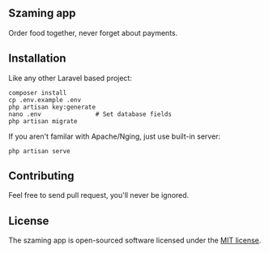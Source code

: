## Szaming app

Order food together, never forget about payments.

## Installation

Like any other Laravel based project:

    composer install
    cp .env.example .env
    php artisan key:generate
    nano .env               # Set database fields
    php artisan migrate
    
If you aren't familar with Apache/Nging, just use built-in server:

    php artisan serve

## Contributing

Feel free to send pull request, you'll never be ignored.

## License

The szaming app is open-sourced software licensed under the [MIT license](https://opensource.org/licenses/MIT).
